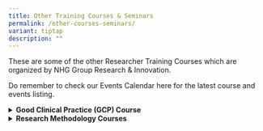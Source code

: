 ```yaml
---
title: Other Training Courses & Seminars
permalink: /other-courses-seminars/
variant: tiptap
description: ""
---
```

<p>These are some of the other Researcher Training Courses which are organized
by NHG Group Research &amp; Innovation.</p>
<p>Do remember to check our Events Calendar here for the latest course and
events listing.</p>
<p></p>
<div data-type="detailGroup" class="isomer-accordion isomer-accordion-white">
<details class="isomer-details">
<summary><strong>Good Clinical Practice (GCP) Course</strong>
</summary>
<div data-type="detailsContent" class="isomer-details-content">
<p>Based on the ICH GCP E6(R2) guidelines and incorporating local regulatory
requirements, the Good Clinical Practice (GCP) Online Course seeks to equip
participants with basic knowledge and understanding of how GCP principles
may be applied to the conduct of clinical trials.</p>
<p><a href="https://talentdev.gri.nhg.com.sg/gcp-course/" rel="noopener nofollow" target="_blank">Learn more here</a>.</p>
<p></p>
</div>
</details>
<details class="isomer-details">
<summary><strong>Research Methodology Courses</strong>
</summary>
<div data-type="detailsContent" class="isomer-details-content">
<p>Research Methodology defines what the research is about, how to proceed
and measure progress, and what indicates success.&nbsp;Learn how to design
a research protocol and write a good research paper or grant proposal to
increase your chances in research and grant application and much more.</p>
<p><a href="https://talentdev.gri.nhg.com.sg/abt-rm-courses/" rel="noopener nofollow" target="_blank">Learn more here</a>.</p>
<p></p>
</div>
</details>
</div>
<p></p>
<p></p>